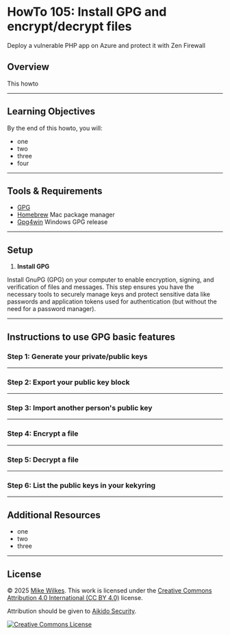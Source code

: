
# HowTo 105: Install GPG and encrypt/decrypt files
Deploy a vulnerable PHP app on Azure and protect it with Zen Firewall

## Overview

This howto

---

## Learning Objectives

By the end of this howto, you will:

- one
- two
- three
- four

---

## Tools & Requirements

- [GPG](https://gnupg.org/)
- [Homebrew](https://brew.sh/) Mac package manager
- [Gpg4win](https://gpg4win.org/) Windows GPG release

---

## Setup

1. **Install GPG**

Install GnuPG (GPG) on your computer to enable encryption, signing, and verification of files and messages. This step ensures you have the necessary tools to securely manage keys and protect sensitive data like passwords and application tokens used for authentication (but without the need for a password manager).

---

## Instructions to use GPG basic features

### Step 1: Generate your private/public keys

---

### Step 2: Export your public key block

---

### Step 3: Import another person's public key

---

### Step 4: Encrypt a file

---

### Step 5: Decrypt a file

---

### Step 6: List the public keys in your kekyring

---

## Additional Resources

- one
- two
- three

---

## License

© 2025 [Mike Wilkes](https://www.linkedin.com/in/eclectiqus/). This work is licensed under the [Creative Commons Attribution 4.0 International (CC BY 4.0)](https://creativecommons.org/licenses/by/4.0/) license.

Attribution should be given to [Aikido Security](https://aikido.dev).

[![Creative Commons License](https://licensebuttons.net/l/by/4.0/88x31.png)](https://creativecommons.org/licenses/by/4.0/)

